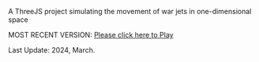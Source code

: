 A ThreeJS project simulating the movement of war jets in one-dimensional space

MOST RECENT VERSION: [Please click here to Play](https://rawcdn.githack.com/alperenbutun/free-time-project/0d51251/index.html)

Last Update: 2024, March.
